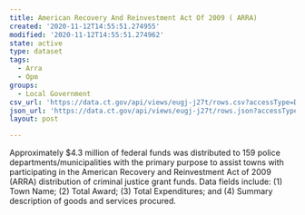 ```yaml
---
title: American Recovery And Reinvestment Act Of 2009 ( ARRA)
created: '2020-11-12T14:55:51.274955'
modified: '2020-11-12T14:55:51.274962'
state: active
type: dataset
tags:
  - Arra
  - Opm
groups:
  - Local Government
csv_url: 'https://data.ct.gov/api/views/eugj-j27t/rows.csv?accessType=DOWNLOAD'
json_url: 'https://data.ct.gov/api/views/eugj-j27t/rows.json?accessType=DOWNLOAD'
layout: post

---
```

Approximately $4.3 million of federal funds was distributed to 159 police departments/municipalities with the primary purpose to assist towns with participating in the American Recovery and Reinvestment Act of 2009 (ARRA) distribution of criminal justice grant funds.  Data fields include: (1) Town Name; (2) Total Award; (3) Total Expenditures; and (4) Summary description of goods and services procured.
